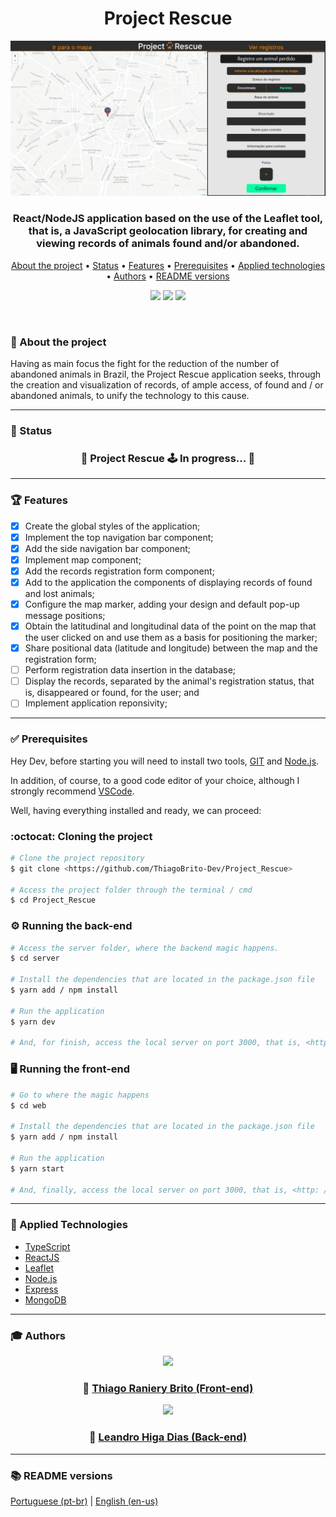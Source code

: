 <h1 align="center">Project Rescue</h1>

<div align="center">
    <img src="./assets/banner.png">
</div>

<h3 align="center">
    React/NodeJS application based on the use of the Leaflet tool, that is, a JavaScript geolocation library, for creating and viewing records of animals found and/or abandoned.
</h3>

<p align="center">
    <a href="#-about-the-project">About the project</a> •
    <a href="#-status">Status</a> • 
    <a href="#-features">Features</a> • 
    <a href="#-prerequisites">Prerequisites</a> • 
    <a href="#-applied-technologies">Applied technologies</a> • 
    <a href="#-authors">Authors</a> •
    <a href="#-readme-versions">README versions</a>
</p>

<p align="center">
    <img src="https://img.shields.io/static/v1?label=LICENSE&message=MIT&color=00FFA3&style=for-the-badge" />
    <img src="https://img.shields.io/static/v1?label=yarn&message=v1.22.5&color=00FFA3&style=for-the-badge" />
    <img src="https://img.shields.io/static/v1?label=dependencies&message=up-to-date&color=00FFA3&style=for-the-badge&logo" />
</p>

<br/>

### 🎯 About the project

Having as main focus the fight for the reduction of the number of abandoned animals in Brazil, the Project Rescue application seeks, through the creation and visualization of records, of ample access, of found and / or abandoned animals, to unify the technology to this cause.

<hr />

### 🏁 Status
<h3 align="center">
	🚧 Project Rescue 🕹️  In progress...  🚧
</h3>

<hr />

### 🏆 Features

- [X] Create the global styles of the application;
- [X] Implement the top navigation bar component;
- [X] Add the side navigation bar component;
- [X] Implement map component;
- [X] Add the records registration form component;
- [X] Add to the application the components of displaying records of found and lost animals;
- [X] Configure the map marker, adding your design and default pop-up message positions;
- [x] Obtain the latitudinal and longitudinal data of the point on the map that the user clicked on and use them as a basis for positioning the marker;
- [x] Share positional data (latitude and longitude) between the map and the registration form;
- [ ] Perform registration data insertion in the database;
- [ ] Display the records, separated by the animal's registration status, that is, disappeared or found, for the user; and
- [ ] Implement application reponsivity;

<hr />

### ✅ Prerequisites

Hey Dev, before starting you will need to install two tools, [GIT](https://git-scm.com) and [Node.js](https://nodejs.org/en/).

In addition, of course, to a good code editor of your choice, although I strongly recommend [VSCode](https://code.visualstudio.com/).

Well, having everything installed and ready, we can proceed:

### :octocat: Cloning the project
```bash
# Clone the project repository
$ git clone <https://github.com/ThiagoBrito-Dev/Project_Rescue>

# Access the project folder through the terminal / cmd
$ cd Project_Rescue
```

### ⚙️ Running the back-end

```bash
# Access the server folder, where the backend magic happens.
$ cd server

# Install the dependencies that are located in the package.json file
$ yarn add / npm install

# Run the application
$ yarn dev

# And, for finish, access the local server on port 3000, that is, <http: // localhost: 3000>
```

### 🖥️ Running the front-end

```bash
# Go to where the magic happens
$ cd web

# Install the dependencies that are located in the package.json file
$ yarn add / npm install

# Run the application
$ yarn start

# And, finally, access the local server on port 3000, that is, <http: // localhost: 3000>
```

<hr />

### 🔮 Applied Technologies
- [TypeScript](https://www.typescriptlang.org/)
- [ReactJS](https://pt-br.reactjs.org/)
- [Leaflet](https://leafletjs.com/)
- [Node.js](https://nodejs.org/en/)
- [Express](https://expressjs.com/pt-br/)
- [MongoDB](https://www.mongodb.com/cloud/atlas/lp/try2?utm_source=google&utm_campaign=gs_americas_brazil_search_core_brand_atlas_desktop&utm_term=mongodb&utm_medium=cpc_paid_search&utm_ad=e&utm_ad_campaign_id=12212624308&gclid=Cj0KCQiAv6yCBhCLARIsABqJTjYiu8ZvQZLyxuv1uIqJGJDDGIv2Qju9dCqarAaLSnQIWAc1uFkB3qkaAlbIEALw_wcB)

<hr />

### 🎓 Authors

<div align="center">
    <img src="https://github.com/ThiagoBrito-Dev.png" width="275px">
    <h3 align="center">🤝 <a href="https://github.com/ThiagoBrito-Dev">Thiago Raniery Brito (Front-end)</a></h3>
</div>
<div align="center">
    <img src="https://github.com/leandro-hd.png" width="275px">
    <h3 align="center">🤝 <a href="https://github.com/leandro-hd">Leandro Higa Dias (Back-end)</a></h3>
</div>

<hr>

### 📚 README versions

<p>
    <a href="https://github.com/ThiagoBrito-Dev/Project_Rescue/blob/main/README.md">Portuguese (pt-br)</a>
    |
    <a href="https://github.com/ThiagoBrito-Dev/Project_Rescue/blob/main/README-en.md">English (en-us)</a>
</p>
